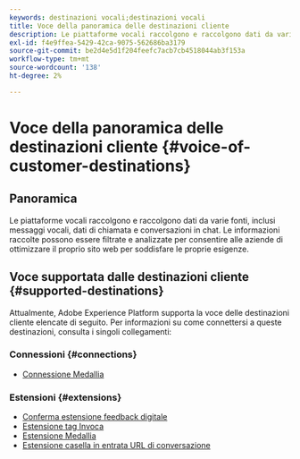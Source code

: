 ```yaml
---
keywords: destinazioni vocali;destinazioni vocali
title: Voce della panoramica delle destinazioni cliente
description: Le piattaforme vocali raccolgono e raccolgono dati da varie fonti, inclusi messaggi vocali, dati di chiamata e conversazioni in chat. Le informazioni raccolte possono essere filtrate e analizzate per consentire alle aziende di ottimizzare il proprio sito web per soddisfare le proprie esigenze.
exl-id: f4e9ffea-5429-42ca-9075-562686ba3179
source-git-commit: be2d4e5d1f204feefc7acb7cb4518044ab3f153a
workflow-type: tm+mt
source-wordcount: '138'
ht-degree: 2%

---
```


# Voce della panoramica delle destinazioni cliente {#voice-of-customer-destinations}

## Panoramica

Le piattaforme vocali raccolgono e raccolgono dati da varie fonti, inclusi messaggi vocali, dati di chiamata e conversazioni in chat. Le informazioni raccolte possono essere filtrate e analizzate per consentire alle aziende di ottimizzare il proprio sito web per soddisfare le proprie esigenze.

## Voce supportata dalle destinazioni cliente {#supported-destinations}

Attualmente, Adobe Experience Platform supporta la voce delle destinazioni cliente elencate di seguito. Per informazioni su come connettersi a queste destinazioni, consulta i singoli collegamenti:

### Connessioni {#connections}

* [Connessione Medallia](/help/destinations/catalog/voice/medallia-connector.md)

### Estensioni {#extensions}

* [Conferma estensione feedback digitale](confirmit-digital-feedback.md)
* [Estensione tag Invoca](invoca.md)
* [Estensione Medallia](medallia.md)
* [Estensione casella in entrata URL di conversazione](talkurl.md)
